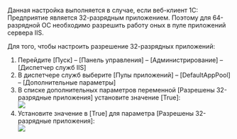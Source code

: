 Данная настройка выполняется в случае, если веб-клиент 1С: Предприятие является 32-разрядным приложением. Поэтому для 64-разрядной ОС необходимо разрешить работу оных в пуле приложений сервера IIS.

Для того, чтобы настроить разрешение 32-разрядных приложений:

1. Перейдите [Пуск] – [Панель управления] – [Администрирование] – [Диспетчер служб IIS]
2. В диспетчере служб выберите [Пулы приложений] – [DefaultAppPool] – [Дополнительные параметры]
3. В списке дополнительных параметров переменной [Разрешены 32-разрядные приложения] установите значение [True]:  
    ![](https://samarasoft.com/wp-content/uploads/2018/04/%D0%BF%D1%83%D0%BB%D1%8B-%D0%BF%D1%80%D0%B8%D0%BB%D0%BE%D0%B6%D0%B5%D0%BD%D0%B8%D0%B9.jpg)
4. Установите значение в [True] для параметра [Разрешены 32-разрядные приложения]:  
    ![](https://samarasoft.com/wp-content/uploads/2018/04/%D0%B4%D0%BE%D0%BF%D0%BE%D0%BB%D0%BD%D0%B8%D1%82%D0%B5%D0%BB%D1%8C%D0%BD%D1%8B%D0%B5-%D0%BF%D0%B0%D1%80%D0%B0%D0%BC%D0%B5%D1%82%D1%80%D1%8B.jpg)